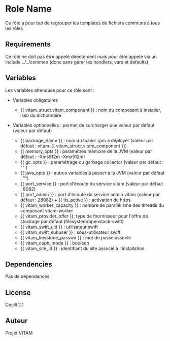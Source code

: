 Role Name
=========

Ce rôle a pour but de regrouper les templates de fichiers communs à tous les rôles

Requirements
------------

Ce rôle ne doit pas être appelé directement mais pour être appelé via un include ../../common (donc sans gérer les handlers, vars et defaults)

Variables
---------

Les variables attendues pour ce rôle sont :
* Variables obligatoires

  + {{ vitam_struct.vitam_component }} : nom du composant à installer, issu du dictionnaire

* Variables optionnelles : permet de surcharger une valeur par défaut (valeur par défaut)
  + {{ package_name }} : nom du fichier rpm à déployer (valeur par défaut : vitam-{{ vitam_struct.vitam_component }})
  + {{ memory_opts }} : paramétres mémoire de la JVM (valeur par défaut : -Xms512m -Xmx512m)
  + {{ gc_opts }} : paramétrage du garbage collector (valeur par défaut : "" )
  + {{ java_opts }} : autres variables à passer à la JVM (valeur par défaut : "")
  + {{ port_service }} : port d'écoute du service vitam (valeur par défaut : 8082)
  + {{ port_admin }} : port d'écoute du service admin vitam (valeur par défaut : 28082)  + {{ tls_active }} : activation du https
  + {{ vitam_worker_capacity }} : nombre de parallélisme des threads du composant vitam-worker
  + {{ vitam_provider_offer }}: type de fournisseur pour l'offre de stockage par défaut (filesystem/openstack-swift)
  + {{ vitam_swift_uid }} : utilisateur swift
  + {{ vitam_swift_subuser }} : sous-utilisateur swift
  + {{ vitam_keystone_passwd }} : mot de passe associé
  + {{ vitam_ceph_mode }} : booléen
  + {{ vitam_site_id }} : identifiant du site associé à l'installation


Dependencies
------------

Pas de dépendances


License
-------

Cecill 2.1

Auteur
-------

Projet VITAM
